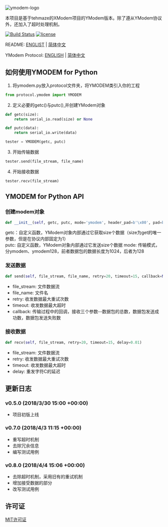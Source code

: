 ![ymodem-logo](https://raw.githubusercontent.com/alexwoo1900/YModem/master/docs/assets/ymodem-logo.png)

本项目是基于tehmaze的XModem项目的YModem版本。除了遵从YModem协议外，还加入了超时处理机制。

[![Build Status](https://www.travis-ci.org/alexwoo1900/YModem.svg?branch=master)](https://www.travis-ci.org/alexwoo1900/YModem)
[![license](https://img.shields.io/github/license/mashape/apistatus.svg)](https://opensource.org/licenses/MIT)

README: [ENGLIST](https://github.com/alexwoo1900/YModem/blob/master/README.md) | [简体中文](https://github.com/alexwoo1900/YModem/blob/master/README_CN.md)

YModem Protocol: [ENGLISH](https://github.com/alexwoo1900/YModem/blob/master/YMODEM.md) | [简体中文](https://github.com/alexwoo1900/YModem/blob/master/YMODEM_CN.md)

## 如何使用YMODEM for Python
1. 将ymodem.py放入protocol文件夹，将YMODEM类引入你的工程
```python
from protocol.ymodem import YMODEM
```

2. 定义必要的getc()与putc(),并创建YModem对象
```python
def getc(size):
    return serial_io.read(size) or None

def putc(data):
    return serial_io.write(data)

tester = YMODEM(getc, putc)
```

3. 开始传输数据
```python
tester.send(file_stream, file_name)
```

4. 开始接收数据
```python
tester.recv(file_stream)
```

## YMODEM for Python API

### 创建modem对象
```python
def __init__(self, getc, putc, mode='ymodem', header_pad=b'\x00', pad=b'\x1a')
```
getc：自定义函数，YModem对象内部通过它获取size个数据（size为get的唯一参数，但是在协议内部固定为1） \
putc: 自定义函数，YModem对象内部通过它发送size个数据
mode: 传输模式，分ymodem、ymodem128，前者数据包的数据长度为1024，后者为128

### 发送数据
```python
def send(self, file_stream, file_name, retry=20, timeout=15, callback=None)
```
- file_stream: 文件数据流
- file_name: 文件名
- retry: 收发数据最大重试次数
- timeout: 收发数据最大超时
- callback: 传输过程中的回调，接收三个参数--数据包的总数，数据包发送成功数，数据包发送失败数

### 接收数据
```python
def recv(self, file_stream, retry=20, timeout=15, delay=0.01)
```
- file_stream: 文件数据流
- retry: 收发数据最大重试次数
- timeout: 收发数据最大超时
- delay: 重发字符C的延迟

## 更新日志
### v0.5.0 (2018/3/30 15:00 +00:00)
- 项目初版上线

### v0.7.0 (2018/4/3 11:15 +00:00)
- 重写超时机制
- 去除冗余信息
- 编写测试用例

### v0.8.0 (2018/4/4 15:06 +00:00)
- 去除超时机制，采用旧有的重试机制
- 增加接受数据的部分
- 改写测试用例

## 许可证
[MIT许可证](https://opensource.org/licenses/MIT)